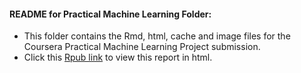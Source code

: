 #### README for Practical Machine Learning Folder:  

- This folder contains the Rmd, html, cache and image files for the Coursera Practical Machine Learning Project submission.  
- Click this <a href = "http://rpubs.com/hengrumay/coursera_pml_proj" target="_blank"> Rpub link</a> to view this report in html. 
